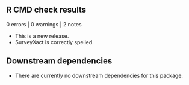 ## R CMD check results

0 errors | 0 warnings | 2 notes

* This is a new release.
* SurveyXact is correctly spelled.

## Downstream dependencies

* There are currently no downstream dependencies for this package.
